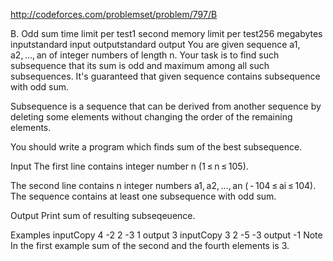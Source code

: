 http://codeforces.com/problemset/problem/797/B


B. Odd sum
time limit per test1 second
memory limit per test256 megabytes
inputstandard input
outputstandard output
You are given sequence a1, a2, ..., an of integer numbers of length n. Your task is to find such subsequence that its sum is odd and maximum among all such subsequences. It's guaranteed that given sequence contains subsequence with odd sum.

Subsequence is a sequence that can be derived from another sequence by deleting some elements without changing the order of the remaining elements.

You should write a program which finds sum of the best subsequence.

Input
The first line contains integer number n (1 ≤ n ≤ 105).

The second line contains n integer numbers a1, a2, ..., an ( - 104 ≤ ai ≤ 104). The sequence contains at least one subsequence with odd sum.

Output
Print sum of resulting subseqeuence.

Examples
inputCopy
4
-2 2 -3 1
output
3
inputCopy
3
2 -5 -3
output
-1
Note
In the first example sum of the second and the fourth elements is 3.